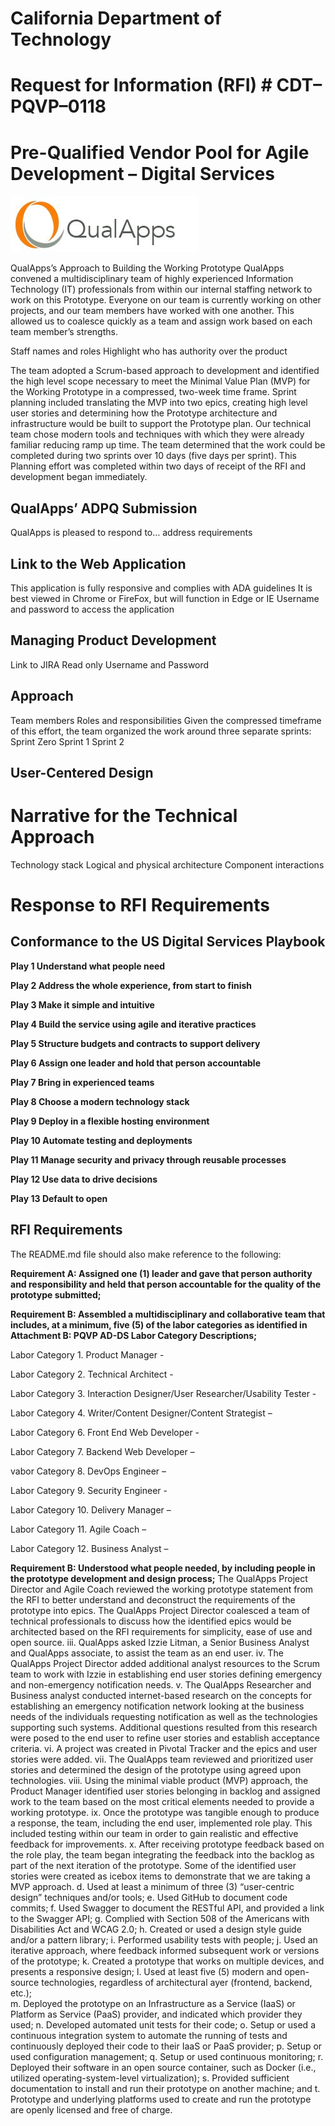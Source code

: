 # California Department of Technology 
# Request for Information (RFI) # CDT–PQVP–0118 
# Pre-Qualified Vendor Pool for Agile Development – Digital Services
![QualApps, Inc.](https://github.com/jpuli/pqvp/blob/master/QualApps%2C%20Inc.png)

QualApps’s Approach to Building the Working Prototype
QualApps convened a multidisciplinary team of highly experienced Information Technology (IT) professionals from within our internal staffing network to work on this Prototype. Everyone on our team is currently working on other projects, and our team members have worked with one another. This allowed us to coalesce quickly as a team and assign work based on each team member’s strengths. 

Staff names and roles
Highlight who has authority over the product

The team adopted a Scrum-based approach to development and identified the high level scope necessary to meet the Minimal Value Plan (MVP) for the Working Prototype in a compressed, two-week time frame. Sprint planning included translating the MVP into two epics, creating high level user stories and determining how the Prototype architecture and infrastructure would be built to support the Prototype plan. Our technical team chose modern tools and techniques with which they were already familiar reducing ramp up time. The team determined that the work could be completed during two sprints over 10 days (five days per sprint). This Planning effort was completed within two days of receipt of the RFI and development began immediately.

## QualApps’ ADPQ Submission

QualApps is pleased to respond to… address requirements

## Link to the Web Application
This application is fully responsive and complies with ADA guidelines
It is best viewed in Chrome or FireFox, but will function in Edge or IE
Username and password to access the application

## Managing Product Development
Link to JIRA
Read only Username and Password

## Approach
Team members
Roles and responsibilities
Given the compressed timeframe of this effort, the team organized the work around three separate sprints:
Sprint Zero
Sprint 1
Sprint 2

## User-Centered Design

# Narrative for the Technical Approach
Technology stack
Logical and physical architecture
Component interactions

# Response to RFI Requirements

## Conformance to the US Digital Services Playbook

**Play 1 Understand what people need**

**Play 2 Address the whole experience, from start to finish**

**Play 3 Make it simple and intuitive**

**Play 4 Build the service using agile and iterative practices**

**Play 5 Structure budgets and contracts to support delivery**

**Play 6 Assign one leader and hold that person accountable**

**Play 7 Bring in experienced teams**

**Play 8 Choose a modern technology stack**

**Play 9 Deploy in a flexible hosting environment**

**Play 10 Automate testing and deployments**

**Play 11 Manage security and privacy through reusable processes**

**Play 12 Use data to drive decisions**

**Play 13 Default to open**


## RFI Requirements 
The README.md file should also make reference to the following:

**Requirement A: Assigned one (1) leader and gave that person authority and responsibility and held that person accountable for the quality of the prototype submitted;**

**Requirement B: Assembled a multidisciplinary and collaborative team that includes, at a minimum, five (5) of the labor categories as identified in Attachment B: PQVP AD-DS Labor Category Descriptions;**

Labor Category 1. Product Manager - 

Labor Category 2. Technical Architect - 

Labor Category 3. Interaction Designer/User Researcher/Usability Tester - 

Labor Category 4. Writer/Content Designer/Content Strategist –

Labor Category 6. Front End Web Developer - 

Labor Category 7. Backend Web Developer – 

vabor Category 8. DevOps Engineer – 

Labor Category 9. Security Engineer - 

Labor Category 10. Delivery Manager – 

Labor Category 11. Agile Coach – 

Labor Category 12. Business Analyst – 

**Requirement B: Understood what people needed, by including people in the prototype development and design process;** 
The QualApps Project Director and Agile Coach reviewed the working prototype statement from the RFI to better understand and deconstruct the requirements of the prototype into epics.
The QualApps Project Director coalesced a team of technical professionals to discuss how the identified epics would be architected based on the RFI requirements for simplicity, ease of use and open source.
iii.	QualApps asked Izzie Litman, a Senior Business Analyst and QualApps associate, to assist the team as an end user.
iv.	The QualApps Project Director added additional analyst resources to the Scrum team to work with Izzie in establishing end user stories defining emergency and non-emergency notification needs.
v.	The QualApps Researcher and Business analyst conducted internet-based research on the concepts for establishing an emergency notification network looking at the business needs of the individuals requesting notification as well as the technologies supporting such systems. Additional questions resulted from this research were posed to the end user to refine user stories and establish acceptance criteria.
vi.	A project was created in Pivotal Tracker and the epics and user stories were added.
vii.	The QualApps team reviewed and prioritized user stories and determined the design of the prototype using agreed upon technologies.
viii.	Using the minimal viable product (MVP) approach, the Product Manager identified user stories belonging in backlog and assigned work to the team based on the most critical elements needed to provide a working prototype.
ix.	Once the prototype was tangible enough to produce a response, the team, including the end user, implemented role play. This included testing within our team in order to gain realistic and effective feedback for improvements.
x.	After receiving prototype feedback based on the role play, the team began integrating the feedback into the backlog as part of the next iteration of the prototype. Some of the identified user stories were created as icebox items to demonstrate that we are taking a MVP approach.
d.	Used at least a minimum of three (3) “user-centric design” techniques and/or tools;
e.	Used GitHub to document code commits;
f.	Used Swagger to document the RESTful API, and provided a link to the Swagger API;
g.	Complied with Section 508 of the Americans with Disabilities Act and WCAG 2.0;
h.	Created or used a design style guide and/or a pattern library; 
i.	Performed usability tests with people; 
j.	Used an iterative approach, where feedback informed subsequent work or versions of the prototype; 
k.	Created a prototype that works on multiple devices, and presents a responsive design; 
l.	Used at least five (5) modern and open-source technologies, regardless of architectural ayer (frontend, backend, etc.);  
m.	Deployed the prototype on an Infrastructure as a Service (IaaS) or Platform as Service (PaaS) provider, and indicated which provider they used; 
n.	Developed automated unit tests for their code;
o.	Setup or used a continuous integration system to automate the running of tests and continuously deployed their code to their IaaS or PaaS provider;
p.	Setup or used configuration management; 
q.	Setup or used continuous monitoring; 
r.	Deployed their software in an open source container, such as Docker (i.e., utilized operating-system-level virtualization); 
s.	Provided sufficient documentation to install and run their prototype on another machine; and
t.	Prototype and underlying platforms used to create and run the prototype are openly licensed and free of charge.
